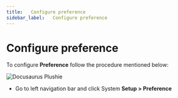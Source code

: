 ```yaml
---
title:   Configure preference
sidebar_label:   Configure preference
---
```


# Configure preference

To configure **Preference**  follow the procedure mentioned below:

![Docusaurus Plushie](../../../static/yoori/Screenshot_4-2-1024x623.png)

- Go to left navigation bar and click  System **Setup > Preference**
